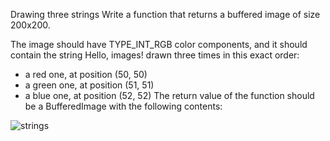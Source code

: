 Drawing three strings
Write a function that returns a buffered image of size 200x200.

The image should have TYPE_INT_RGB color components, and it should contain the string Hello, images! drawn three times in this exact order:

- a red one, at position (50, 50)
- a green one, at position (51, 51)
- a blue one, at position (52, 52)
The return value of the function should be a BufferedImage with the following contents:

![strings](https://user-images.githubusercontent.com/74776297/221437832-e78cb18f-16e2-4e6b-822a-11689d01bf30.png)
